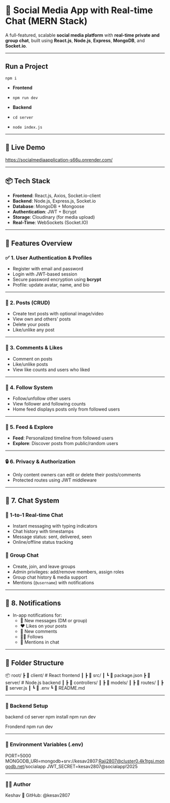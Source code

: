 # 🚀 Social Media App with Real-time Chat (MERN Stack)

A full-featured, scalable **social media platform** with **real-time private and group chat**, built using **React.js**, **Node.js**, **Express**, **MongoDB**, and **Socket.io**.

---
## Run a Project 
    npm i 
- **Frontend**
-     npm run dev
- **Backend**
-     cd server
-     node index.js
---

## 🔗 Live Demo

https://socialmediaapplication-s66u.onrender.com/

---

## 📦 Tech Stack

- **Frontend**: React.js, Axios, Socket.io-client  
- **Backend**: Node.js, Express.js, Socket.io  
- **Database**: MongoDB + Mongoose  
- **Authentication**: JWT + Bcrypt  
- **Storage**: Cloudinary (for media upload)  
- **Real-Time**: WebSockets (Socket.IO)  

---

## 🔐 Features Overview

### ✅ 1. User Authentication & Profiles
- Register with email and password
- Login with JWT-based session
- Secure password encryption using **bcrypt**
- Profile: update avatar, name, and bio

---

### 📝 2. Posts (CRUD)
- Create text posts with optional image/video
- View own and others' posts
- Delete your posts
- Like/unlike any post

---

### 💬 3. Comments & Likes
- Comment on posts
- Like/unlike posts
- View like counts and users who liked

---

### 🤝 4. Follow System
- Follow/unfollow other users
- View follower and following counts
- Home feed displays posts only from followed users

---

### 🧭 5. Feed & Explore
- **Feed**: Personalized timeline from followed users
- **Explore**: Discover posts from public/random users

---

### 🔒 6. Privacy & Authorization
- Only content owners can edit or delete their posts/comments
- Protected routes using JWT middleware

---

## 💬 7. Chat System

### 📩 1-to-1 Real-time Chat
- Instant messaging with typing indicators
- Chat history with timestamps
- Message status: sent, delivered, seen
- Online/offline status tracking

### 👥 Group Chat
- Create, join, and leave groups
- Admin privileges: add/remove members, assign roles
- Group chat history & media support
- Mentions (`@username`) with notifications

---

## 🔔 8. Notifications
- In-app notifications for:
  - 💬 New messages (DM or group)
  - ❤️ Likes on your posts
  - 💬 New comments
  - 🙋‍♂️ Follows
  - 🔔 Mentions in chat

---

## 📁 Folder Structure

📦 root/
┣ 📁 client/ # React frontend
┃ ┣ 📁 src/
┃ ┗ 📄 package.json
┣ 📁 server/ # Node.js backend
┃ ┣ 📁 controllers/
┃ ┣ 📁 models/
┃ ┣ 📁 routes/
┃ ┣ 📄 server.js
┃ ┗ 📄 .env
┗ 📄 README.md

---



### 🚀 Backend Setup

backend 
cd server
npm install
npm run dev

Frondend 
npm run dev

---

### 🔐 Environment Variables (.env)
PORT=5000
MONGODB_URI=mongodb+srv://kesav2807:Raji2807@cluster0.4k1tgsi.mongodb.net/socialapp
JWT_SECRET=kesav2807@socialapp!2025

---

### 👨‍💻 Author
Keshav
🔗 GitHub: @kesav2807

